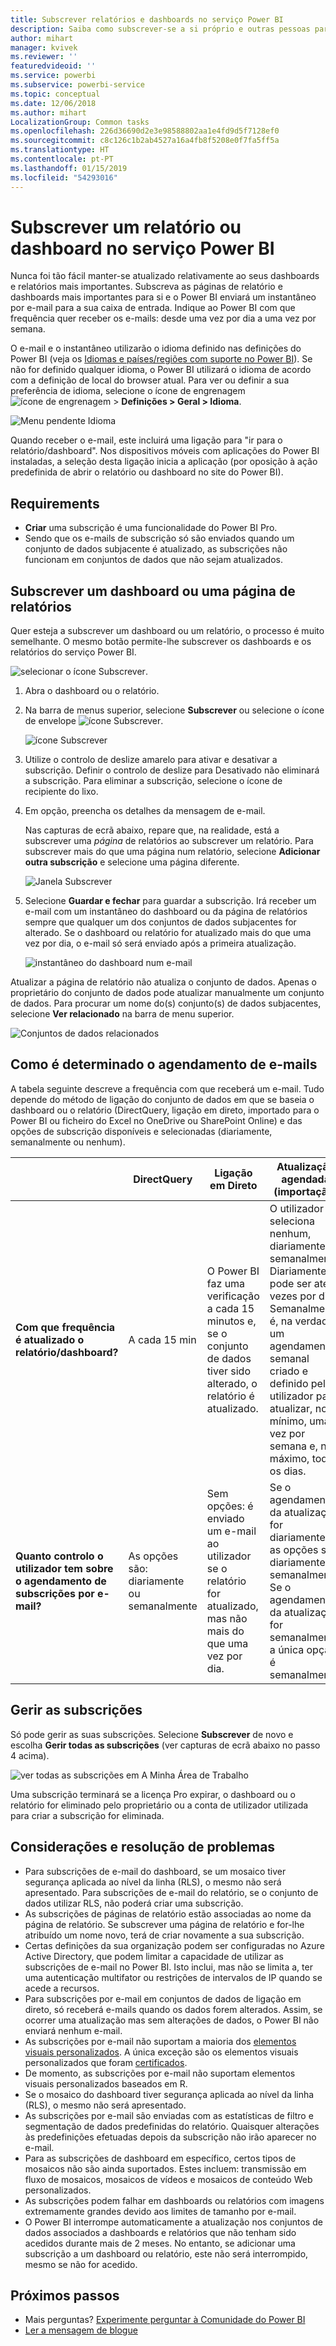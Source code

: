 ```yaml
---
title: Subscrever relatórios e dashboards no serviço Power BI
description: Saiba como subscrever-se a si próprio e outras pessoas para um instantâneo de relatórios e dashboards do Power BI.
author: mihart
manager: kvivek
ms.reviewer: ''
featuredvideoid: ''
ms.service: powerbi
ms.subservice: powerbi-service
ms.topic: conceptual
ms.date: 12/06/2018
ms.author: mihart
LocalizationGroup: Common tasks
ms.openlocfilehash: 226d36690d2e3e98588802aa1e4fd9d5f7128ef0
ms.sourcegitcommit: c8c126c1b2ab4527a16a4fb8f5208e0f7fa5ff5a
ms.translationtype: HT
ms.contentlocale: pt-PT
ms.lasthandoff: 01/15/2019
ms.locfileid: "54293016"
---
```

# <a name="subscribe-to-a-report-or-dashboard-in-power-bi-service"></a>Subscrever um relatório ou dashboard no serviço Power BI 
Nunca foi tão fácil manter-se atualizado relativamente ao seus dashboards e relatórios mais importantes. Subscreva as páginas de relatório e dashboards mais importantes para si e o Power BI enviará um instantâneo por e-mail para a sua caixa de entrada. Indique ao Power BI com que frequência quer receber os e-mails: desde uma vez por dia a uma vez por semana. 

O e-mail e o instantâneo utilizarão o idioma definido nas definições do Power BI (veja os [Idiomas e países/regiões com suporte no Power BI](../supported-languages-countries-regions.md)). Se não for definido qualquer idioma, o Power BI utilizará o idioma de acordo com a definição de local do browser atual. Para ver ou definir a sua preferência de idioma, selecione o ícone de engrenagem ![ícone de engrenagem](./media/end-user-subscribe/power-bi-settings-icon.png) > **Definições > Geral > Idioma**. 

![Menu pendente Idioma](./media/end-user-subscribe/power-bi-language.png)

Quando receber o e-mail, este incluirá uma ligação para "ir para o relatório/dashboard". Nos dispositivos móveis com aplicações do Power BI instaladas, a seleção desta ligação inicia a aplicação (por oposição à ação predefinida de abrir o relatório ou dashboard no site do Power BI).


## <a name="requirements"></a>Requirements
- **Criar** uma subscrição é uma funcionalidade do Power BI Pro. 
- Sendo que os e-mails de subscrição só são enviados quando um conjunto de dados subjacente é atualizado, as subscrições não funcionam em conjuntos de dados que não sejam atualizados.

## <a name="subscribe-to-a-dashboard-or-a-report-page"></a>Subscrever um dashboard ou uma página de relatórios
Quer esteja a subscrever um dashboard ou um relatório, o processo é muito semelhante. O mesmo botão permite-lhe subscrever os dashboards e os relatórios do serviço Power BI.
 
![selecionar o ícone Subscrever](./media/end-user-subscribe/power-bi-subscribe-orientation.png).

1. Abra o dashboard ou o relatório.
2. Na barra de menus superior, selecione **Subscrever** ou selecione o ícone de envelope ![ícone Subscrever](./media/end-user-subscribe/power-bi-icon-envelope.png).
   
   ![ícone Subscrever](./media/end-user-subscribe/power-bi-subscribe-icon.png)

3. Utilize o controlo de deslize amarelo para ativar e desativar a subscrição.  Definir o controlo de deslize para Desativado não eliminará a subscrição. Para eliminar a subscrição, selecione o ícone de recipiente do lixo.

4. Em opção, preencha os detalhes da mensagem de e-mail. 

    Nas capturas de ecrã abaixo, repare que, na realidade, está a subscrever uma *página* de relatórios ao subscrever um relatório.  Para subscrever mais do que uma página num relatório, selecione **Adicionar outra subscrição** e selecione uma página diferente. 
      
   ![Janela Subscrever](./media/end-user-subscribe/power-bi-emails.png)

5. Selecione **Guardar e fechar** para guardar a subscrição. Irá receber um e-mail com um instantâneo do dashboard ou da página de relatórios sempre que qualquer um dos conjuntos de dados subjacentes for alterado. Se o dashboard ou relatório for atualizado mais do que uma vez por dia, o e-mail só será enviado após a primeira atualização.  
   
   ![instantâneo do dashboard num e-mail](./media/end-user-subscribe/power-bi-dashboard-email-new.jpg)
   
Atualizar a página de relatório não atualiza o conjunto de dados. Apenas o proprietário do conjunto de dados pode atualizar manualmente um conjunto de dados. Para procurar um nome do(s) conjunto(s) de dados subjacentes, selecione **Ver relacionado** na barra de menu superior.
   
![Conjuntos de dados relacionados](./media/end-user-subscribe/power-bi-view-related-screen.png)

## <a name="how-the-email-schedule-is-determined"></a>Como é determinado o agendamento de e-mails
A tabela seguinte descreve a frequência com que receberá um e-mail. Tudo depende do método de ligação do conjunto de dados em que se baseia o dashboard ou o relatório (DirectQuery, ligação em direto, importado para o Power BI ou ficheiro do Excel no OneDrive ou SharePoint Online) e das opções de subscrição disponíveis e selecionadas (diariamente, semanalmente ou nenhum).

|  | **DirectQuery** | **Ligação em Direto** | **Atualização agendada (importação)** | **Ficheiro do Excel no OneDrive/SharePoint Online** |
| --- | --- | --- | --- | --- |
| **Com que frequência é atualizado o relatório/dashboard?** |A cada 15 min |O Power BI faz uma verificação a cada 15 minutos e, se o conjunto de dados tiver sido alterado, o relatório é atualizado. |O utilizador seleciona nenhum, diariamente ou semanalmente. Diariamente pode ser até 8 vezes por dia. Semanalmente é, na verdade, um agendamento semanal criado e definido pelo utilizador para atualizar, no mínimo, uma vez por semana e, no máximo, todos os dias. |A cada hora |
| **Quanto controlo o utilizador tem sobre o agendamento de subscrições por e-mail?** |As opções são: diariamente ou semanalmente |Sem opções: é enviado um e-mail ao utilizador se o relatório for atualizado, mas não mais do que uma vez por dia. |Se o agendamento da atualização for diariamente, as opções são diariamente e semanalmente.  Se o agendamento da atualização for semanalmente, a única opção é semanalmente. |Sem opções: é enviado um e-mail ao utilizador sempre que o conjunto de dados for atualizado, mas não mais do que uma vez por dia. |

## <a name="manage-your-subscriptions"></a>Gerir as subscrições
Só pode gerir as suas subscrições. Selecione **Subscrever** de novo e escolha **Gerir todas as subscrições** (ver capturas de ecrã abaixo no passo 4 acima). 

![ver todas as subscrições em A Minha Área de Trabalho](./media/end-user-subscribe/power-bi-subscriptions.png)

Uma subscrição terminará se a licença Pro expirar, o dashboard ou o relatório for eliminado pelo proprietário ou a conta de utilizador utilizada para criar a subscrição for eliminada.

## <a name="considerations-and-troubleshooting"></a>Considerações e resolução de problemas
* Para subscrições de e-mail do dashboard, se um mosaico tiver segurança aplicada ao nível da linha (RLS), o mesmo não será apresentado.  Para subscrições de e-mail do relatório, se o conjunto de dados utilizar RLS, não poderá criar uma subscrição.
* As subscrições de páginas de relatório estão associadas ao nome da página de relatório. Se subscrever uma página de relatório e for-lhe atribuído um nome novo, terá de criar novamente a sua subscrição.
* Certas definições da sua organização podem ser configuradas no Azure Active Directory, que podem limitar a capacidade de utilizar as subscrições de e-mail no Power BI.  Isto inclui, mas não se limita a, ter uma autenticação multifator ou restrições de intervalos de IP quando se acede a recursos.
* Para subscrições por e-mail em conjuntos de dados de ligação em direto, só receberá e-mails quando os dados forem alterados. Assim, se ocorrer uma atualização mas sem alterações de dados, o Power BI não enviará nenhum e-mail.
* As subscrições por e-mail não suportam a maioria dos [elementos visuais personalizados](../power-bi-custom-visuals.md).  A única exceção são os elementos visuais personalizados que foram [certificados](../power-bi-custom-visuals-certified.md).  
* De momento, as subscrições por e-mail não suportam elementos visuais personalizados baseados em R.  
* Se o mosaico do dashboard tiver segurança aplicada ao nível da linha (RLS), o mesmo não será apresentado.
* As subscrições por e-mail são enviadas com as estatísticas de filtro e segmentação de dados predefinidas do relatório. Quaisquer alterações às predefinições efetuadas depois da subscrição não irão aparecer no e-mail.    
* Para as subscrições de dashboard em específico, certos tipos de mosaicos não são ainda suportados.  Estes incluem: transmissão em fluxo de mosaicos, mosaicos de vídeos e mosaicos de conteúdo Web personalizados.     
* As subscrições podem falhar em dashboards ou relatórios com imagens extremamente grandes devido aos limites de tamanho por e-mail.    
* O Power BI interrompe automaticamente a atualização nos conjuntos de dados associados a dashboards e relatórios que não tenham sido acedidos durante mais de 2 meses.  No entanto, se adicionar uma subscrição a um dashboard ou relatório, este não será interrompido, mesmo se não for acedido.    

## <a name="next-steps"></a>Próximos passos
* Mais perguntas? [Experimente perguntar à Comunidade do Power BI](http://community.powerbi.com/)    
* [Ler a mensagem de blogue](https://powerbi.microsoft.com/blog/introducing-dashboard-email-subscriptions-a-360-degree-view-of-your-business-in-your-inbox-every-day/)

